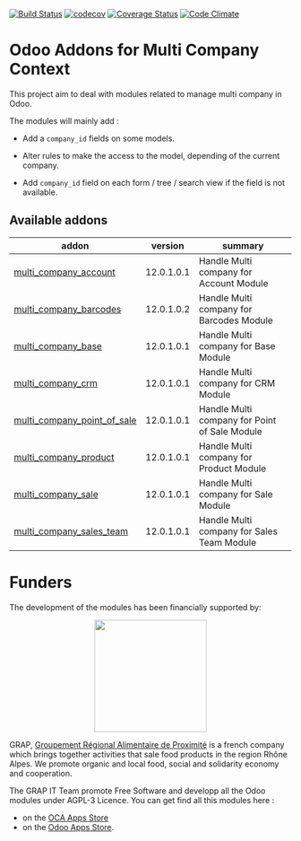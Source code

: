 [![Build Status](https://travis-ci.org/odoo-cae/odoo-addons-multi-company.svg?branch=12.0)](https://travis-ci.org/odoo-cae/odoo-addons-multi-company)
[![codecov](https://codecov.io/gh/odoo-cae/odoo-addons-multi-company/branch/12.0/graph/badge.svg)](https://codecov.io/gh/odoo-cae/odoo-addons-multi-company)
[![Coverage Status](https://coveralls.io/repos/github/odoo-cae/odoo-addons-multi-company/badge.svg?branch=12.0)](https://coveralls.io/github/odoo-cae/odoo-addons-multi-company?branch=12.0)
[![Code Climate](https://codeclimate.com/github/odoo-cae/odoo-addons-multi-company/badges/gpa.svg)](https://codeclimate.com/github/odoo-cae/odoo-addons-multi-company)


Odoo Addons for Multi Company Context
=====================================

This project aim to deal with modules related to manage multi company in Odoo.

The modules will mainly add :

* Add a ```company_id``` fields on some models.

* Alter rules to make the access to the model, depending of the current company.

* Add ```company_id``` field on each form / tree / search view if the field
  is not available.

[//]: # (addons)

Available addons
----------------
addon | version | summary
--- | --- | ---
[multi_company_account](multi_company_account/) | 12.0.1.0.1 | Handle Multi company for Account Module
[multi_company_barcodes](multi_company_barcodes/) | 12.0.1.0.2 | Handle Multi company for Barcodes Module
[multi_company_base](multi_company_base/) | 12.0.1.0.1 | Handle Multi company for Base Module
[multi_company_crm](multi_company_crm/) | 12.0.1.0.1 | Handle Multi company for CRM Module
[multi_company_point_of_sale](multi_company_point_of_sale/) | 12.0.1.0.1 | Handle Multi company for Point of Sale Module
[multi_company_product](multi_company_product/) | 12.0.1.0.1 | Handle Multi company for Product Module
[multi_company_sale](multi_company_sale/) | 12.0.1.0.1 | Handle Multi company for Sale Module
[multi_company_sales_team](multi_company_sales_team/) | 12.0.1.0.1 | Handle Multi company for Sales Team Module

[//]: # (end addons)

# Funders

The development of the modules has been financially supported by:

<p align="center">
   <img src="http://www.grap.coop/wp-content/uploads/2016/11/GRAP.png" width="200"/>
</p>

GRAP, [Groupement Régional Alimentaire de Proximité](http://www.grap.coop) is a
french company which brings together activities that sale food products in the
region Rhône Alpes. We promote organic and local food, social and solidarity
economy and cooperation.

The GRAP IT Team promote Free Software and developp all the Odoo modules under
AGPL-3 Licence. You can get find all this modules here :
* on the [OCA Apps Store](https://odoo-community.org/shop?&search=GRAP)
* on the [Odoo Apps Store](https://www.odoo.com/apps/modules/browse?author=GRAP).
